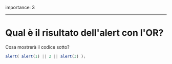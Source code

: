 importance: 3

---

# Qual è il risultato dell'alert con l'OR?

Cosa mostrerà il codice sotto?

```js
alert( alert(1) || 2 || alert(3) );
```

